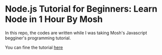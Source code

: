 # Node.js Tutorial for Beginners: Learn Node in 1 Hour By Mosh
In this repo, the codes are written while I was taking Mosh's Javascript begginer's programming tutorial.

You can fine the tutorial <a href = 'https://www.youtube.com/watch?v=TlB_eWDSMt4&t'>here</a>
